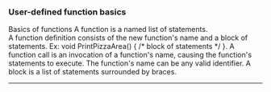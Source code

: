 <h3>User-defined function basics</h3>

Basics of functions
A function is a named list of statements.<br>
A function definition consists of the new function's name and a block of statements. Ex: void PrintPizzaArea() { /* block of statements */ }.
A function call is an invocation of a function's name, causing the function's statements to execute.
The function's name can be any valid identifier. A block is a list of statements surrounded by braces.
<hr>
